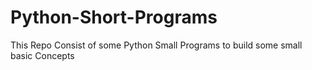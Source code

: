 # Python-Short-Programs
This Repo Consist of some Python Small Programs to build some small basic Concepts
